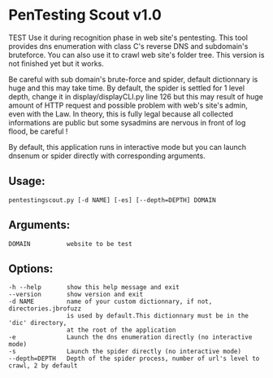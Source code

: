 # PenTesting Scout v1.0
                               
TEST
Use it during recognition phase in web site's pentesting. This tool provides
dns enumeration with class C's reverse DNS and subdomain's bruteforce.
You can also use it to crawl web site's folder tree. This version is not finished
yet but it works.
 
Be careful with sub domain's brute-force and spider, default
dictionnary is huge and this may take time. By default, the spider is settled for
1 level depth, change it in display/displayCLI.py line 126 but this may result of
huge amount of HTTP request and possible problem with web's site's admin, even
with the Law. In theory, this is fully legal because all collected informations
are public but some sysadmins are nervous in front of log flood, be careful !

By default, this application runs in interactive mode but you can launch dnsenum
or spider directly with corresponding arguments.

## Usage:

    pentestingscout.py [-d NAME] [-es] [--depth=DEPTH] DOMAIN

## Arguments:
    DOMAIN          website to be test

## Options:
    -h --help       show this help message and exit
    --version       show version and exit
    -d NAME         name of your custom dictionnary, if not, directories.jbrofuzz
                    is used by default.This dictionnary must be in the 'dic' directory,
                    at the root of the application
    -e              Launch the dns enumeration directly (no interactive mode)
    -s              Launch the spider directly (no interactive mode)
    --depth=DEPTH   Depth of the spider process, number of url's level to crawl, 2 by default
